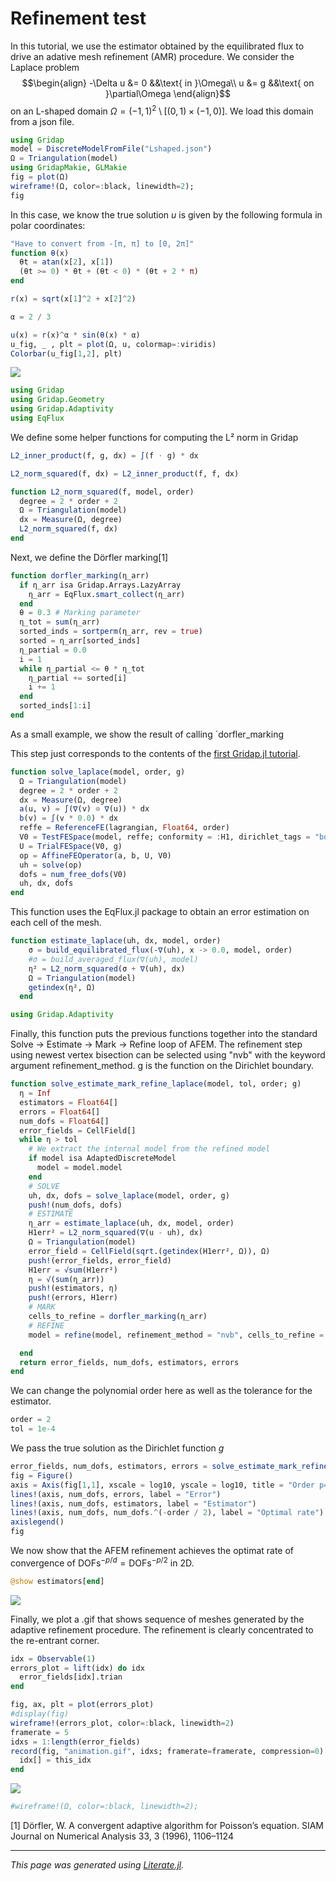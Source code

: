 # Refinement test


In this tutorial, we use the estimator obtained by the equilibrated flux
to drive an adative mesh refinement (AMR) procedure.
We consider the Laplace problem
$$\begin{align}
-\Delta u &= 0 &&\text{ in }\Omega\\
u &= g &&\text{ on }\partial\Omega
\end{align}$$
on an L-shaped domain $\Omega = (-1,1)^2 \setminus [(0,1)\times(-1,0)]$.
We load this domain from a json file.

````julia
using Gridap
model = DiscreteModelFromFile("Lshaped.json")
Ω = Triangulation(model)
using GridapMakie, GLMakie
fig = plot(Ω)
wireframe!(Ω, color=:black, linewidth=2);
fig
````

In this case, we know the true solution $u$
is given by the following formula in polar coordinates:

````julia
"Have to convert from -[π, π] to [0, 2π]"
function θ(x)
  θt = atan(x[2], x[1])
  (θt >= 0) * θt + (θt < 0) * (θt + 2 * π)
end

r(x) = sqrt(x[1]^2 + x[2]^2)

α = 2 / 3

u(x) = r(x)^α * sin(θ(x) * α)
u_fig, _ , plt = plot(Ω, u, colormap=:viridis)
Colorbar(u_fig[1,2], plt)
````

![](soln_coarse.png)

````julia
using Gridap
using Gridap.Geometry
using Gridap.Adaptivity
using EqFlux
````

We define some helper functions for computing the L² norm in Gridap

````julia
L2_inner_product(f, g, dx) = ∫(f ⋅ g) * dx

L2_norm_squared(f, dx) = L2_inner_product(f, f, dx)

function L2_norm_squared(f, model, order)
  degree = 2 * order + 2
  Ω = Triangulation(model)
  dx = Measure(Ω, degree)
  L2_norm_squared(f, dx)
end
````

Next, we define the Dörfler marking[1]

````julia
function dorfler_marking(η_arr)
  if η_arr isa Gridap.Arrays.LazyArray
    η_arr = EqFlux.smart_collect(η_arr)
  end
  θ = 0.3 # Marking parameter
  η_tot = sum(η_arr)
  sorted_inds = sortperm(η_arr, rev = true)
  sorted = η_arr[sorted_inds]
  η_partial = 0.0
  i = 1
  while η_partial <= θ * η_tot
    η_partial += sorted[i]
    i += 1
  end
  sorted_inds[1:i]
end
````

As a small example, we show the result of calling
`dorfler_marking

This step just corresponds to the contents of the [first Gridap.jl tutorial](https://gridap.github.io/Tutorials/dev/pages/t001_poisson/#Tutorial-1:-Poisson-equation-1).

````julia
function solve_laplace(model, order, g)
  Ω = Triangulation(model)
  degree = 2 * order + 2
  dx = Measure(Ω, degree)
  a(u, v) = ∫(∇(v) ⊙ ∇(u)) * dx
  b(v) = ∫(v * 0.0) * dx
  reffe = ReferenceFE(lagrangian, Float64, order)
  V0 = TestFESpace(model, reffe; conformity = :H1, dirichlet_tags = "boundary")
  U = TrialFESpace(V0, g)
  op = AffineFEOperator(a, b, U, V0)
  uh = solve(op)
  dofs = num_free_dofs(V0)
  uh, dx, dofs
end
````

This function uses the EqFlux.jl package to obtain an error estimation on each cell
of the mesh.

````julia
function estimate_laplace(uh, dx, model, order)
    σ = build_equilibrated_flux(-∇(uh), x -> 0.0, model, order)
    #σ = build_averaged_flux(∇(uh), model)
    η² = L2_norm_squared(σ + ∇(uh), dx)
    Ω = Triangulation(model)
    getindex(η², Ω)
  end

using Gridap.Adaptivity
````

Finally, this function puts the previous functions together into the standard
Solve -> Estimate -> Mark -> Refine
loop of AFEM. The refinement step using newest vertex bisection can
be selected using "nvb" with the keyword argument refinement_method.
g is the function on the Dirichlet boundary.

````julia
function solve_estimate_mark_refine_laplace(model, tol, order; g)
  η = Inf
  estimators = Float64[]
  errors = Float64[]
  num_dofs = Float64[]
  error_fields = CellField[]
  while η > tol
    # We extract the internal model from the refined model
    if model isa AdaptedDiscreteModel
      model = model.model
    end
    # SOLVE
    uh, dx, dofs = solve_laplace(model, order, g)
    push!(num_dofs, dofs)
    # ESTIMATE
    η_arr = estimate_laplace(uh, dx, model, order)
    H1err² = L2_norm_squared(∇(u - uh), dx)
    Ω = Triangulation(model)
    error_field = CellField(sqrt.(getindex(H1err², Ω)), Ω)
    push!(error_fields, error_field)
    H1err = √sum(H1err²)
    η = √(sum(η_arr))
    push!(estimators, η)
    push!(errors, H1err)
    # MARK
    cells_to_refine = dorfler_marking(η_arr)
    # REFINE
    model = refine(model, refinement_method = "nvb", cells_to_refine = cells_to_refine)

  end
  return error_fields, num_dofs, estimators, errors
end
````

We can change the polynomial order here as well as the tolerance for the
estimator.

````julia
order = 2
tol = 1e-4
````

We pass the true solution as the Dirichlet function $g$

````julia
error_fields, num_dofs, estimators, errors = solve_estimate_mark_refine_laplace(model, tol, order, g = u)
fig = Figure()
axis = Axis(fig[1,1], xscale = log10, yscale = log10, title = "Order p=$order", xlabel = "DOFs")
lines!(axis, num_dofs, errors, label = "Error")
lines!(axis, num_dofs, estimators, label = "Estimator")
lines!(axis, num_dofs, num_dofs.^(-order / 2), label = "Optimal rate")
axislegend()
fig
````

We now show that the AFEM refinement achieves the optimat rate of convergence
of $\mathrm{DOFs}^{-p/d} = \mathrm{DOFs}^{-p/2}$ in 2D.

````julia
@show estimators[end]
````

![](convergence.png)

Finally, we plot a .gif that shows sequence of meshes generated by the
adaptive refinement procedure. The refinement is clearly concentrated to the
re-entrant corner.

````julia
idx = Observable(1)
errors_plot = lift(idx) do idx
  error_fields[idx].trian
end

fig, ax, plt = plot(errors_plot)
#display(fig)
wireframe!(errors_plot, color=:black, linewidth=2)
framerate = 5
idxs = 1:length(error_fields)
record(fig, "animation.gif", idxs; framerate=framerate, compression=0) do this_idx
  idx[] = this_idx
end
````

![](animation.gif)

````julia
#wireframe!(Ω, color=:black, linewidth=2);
````

[1] Dörfler, W. A convergent adaptive algorithm for Poisson’s equation. SIAM Journal on Numerical
Analysis 33, 3 (1996), 1106–1124

---

*This page was generated using [Literate.jl](https://github.com/fredrikekre/Literate.jl).*

